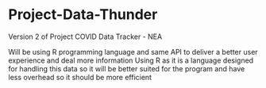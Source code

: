 # Project-Data-Thunder
Version 2 of Project COVID Data Tracker - NEA

Will be using R programming language and same API to deliver a better user experience and deal more information
Using R as it is a language designed for handling this data so it will be better suited for the program and have less overhead so it should be more efficient
